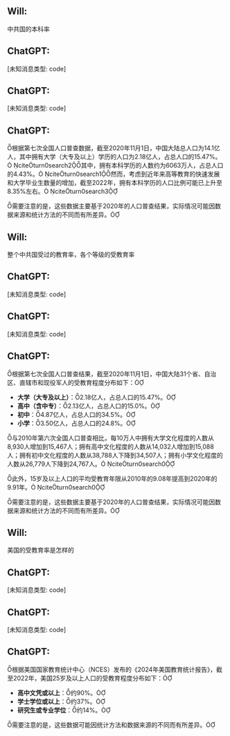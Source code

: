 ## Will:

 中共国的本科率

## ChatGPT:

 [未知消息类型: code]

## ChatGPT:

 [未知消息类型: code]

## ChatGPT:

 根据第七次全国人口普查数据，截至2020年11月1日，中国大陆总人口为14.1亿人，其中拥有大学（大专及以上）学历的人口为2.18亿人，占总人口的15.47%。 citeturn0search2其中，拥有本科学历的人数约为6063万人，占总人口的4.43%。 citeturn0search1然而，考虑到近年来高等教育的快速发展和大学毕业生数量的增加，截至2022年，拥有本科学历的人口比例可能已上升至8.35%左右。 citeturn0search3

需要注意的是，这些数据主要基于2020年的人口普查结果，实际情况可能因数据来源和统计方法的不同而有所差异。 

## Will:

 整个中共国受过的教育率，各个等级的受教育率

## ChatGPT:

 [未知消息类型: code]

## ChatGPT:

 [未知消息类型: code]

## ChatGPT:

 根据第七次全国人口普查结果，截至2020年11月1日，中国大陆31个省、自治区、直辖市和现役军人的受教育程度分布如下：

- **大学（大专及以上）**：2.18亿人，占总人口的15.47%。
- **高中（含中专）**：2.13亿人，占总人口的15.0%。
- **初中**：4.87亿人，占总人口的34.5%。
- **小学**：3.50亿人，占总人口的24.8%。

与2010年第六次全国人口普查相比，每10万人中拥有大学文化程度的人数从8,930人增加到15,467人；拥有高中文化程度的人数从14,032人增加到15,088人；拥有初中文化程度的人数从38,788人下降到34,507人；拥有小学文化程度的人数从26,779人下降到24,767人。 citeturn0search0

此外，15岁及以上人口的平均受教育年限从2010年的9.08年提高到2020年的9.91年。 citeturn0search0

需要注意的是，这些数据主要基于2020年的人口普查结果，实际情况可能因数据来源和统计方法的不同而有所差异。 

## Will:

 美国的受教育率是怎样的

## ChatGPT:

 [未知消息类型: code]

## ChatGPT:

 [未知消息类型: code]

## ChatGPT:

 根据美国国家教育统计中心（NCES）发布的《2024年美国教育统计报告》，截至2022年，美国25岁及以上人口的受教育程度分布如下：

- **高中文凭或以上**：约90%。
- **学士学位或以上**：约37%。
- **研究生或专业学位**：约14%。

需要注意的是，这些数据可能因统计方法和数据来源的不同而有所差异。 

